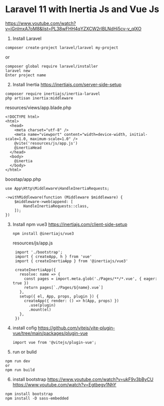 # Laravel 11 with Inertia Js and Vue Js
https://www.youtube.com/watch?v=iGnlmxA7oM8&list=PL38wFHH4qYZXCW2rlBLNdHi5cv-v_qlXO


1. Install Laravel
  ```
  composer create-project laravel/laravel my-project
  ```
  or
  ```
  composer global require laravel/installer
  laravel new
  Enter project name
  ```

2. Install Inertia
  https://inertiajs.com/server-side-setup
  ```
  composer require inertiajs/inertia-laravel
  php artisan inertia:middleware
  ```

  resources/views/app.blade.php
  ```
  <!DOCTYPE html>
  <html>
    <head>
      <meta charset="utf-8" />
      <meta name="viewport" content="width=device-width, initial-scale=1.0, maximum-scale=1.0" />
      @vite('resources/js/app.js')
      @inertiaHead
    </head>
    <body>
      @inertia
    </body>
  </html>
  ```

  boostap/app.php
  ```
  use App\Http\Middleware\HandleInertiaRequests;

  ->withMiddleware(function (Middleware $middleware) {
      $middleware->web(append: [
          HandleInertiaRequests::class,
      ]);
  })
  ```

3. Install npm vue3
   https://inertiajs.com/client-side-setup
   ```
   npm install @inertiajs/vue3
   ```

   resources/js/app.js
   ```
    import './bootstrap';
    import { createApp, h } from 'vue'
    import { createInertiaApp } from '@inertiajs/vue3'
    
    createInertiaApp({
      resolve: name => {
        const pages = import.meta.glob('./Pages/**/*.vue', { eager: true })
        return pages[`./Pages/${name}.vue`]
      },
      setup({ el, App, props, plugin }) {
        createApp({ render: () => h(App, props) })
          .use(plugin)
          .mount(el)
      },
    })
   ```

4. install cofig 
    https://github.com/vitejs/vite-plugin-vue/tree/main/packages/plugin-vue
    ```
    import vue from '@vitejs/plugin-vue';
    ```

5. run or bulid
  ```
  npm run dev
  or
  npm run build
  ```


6. install bootstrap
   https://www.youtube.com/watch?v=ukF9v3bByCU
   https://www.youtube.com/watch?v=Egtbegv1NhY
  ```
  npm install bootstrap
  npm install -D sass-embedded
  ```
   


